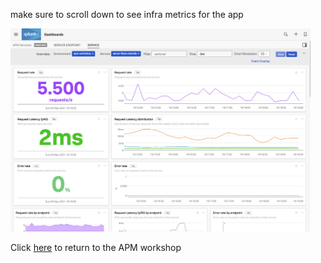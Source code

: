 make sure to scroll down to see infra metrics for the app

<img src="../assets/24-service-dashboard.png" width="480" />   

Click [here](../workshop-steps/3-workshop-labs.md) to return to the APM workshop